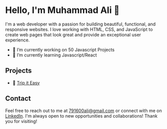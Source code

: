 <h1>Hello, I'm Muhammad Ali 👋</h1>

I'm a web developer with a passion for building beautiful, functional, and responsive websites. I love working with HTML, CSS, and JavaScript to create web pages that look great and provide an exceptional user experience.

- 🔭 I’m currently working on 50 Javascript Projects
- 🌱 I’m currently learning Javascript/React

<h2>Projects</h2>

- 📍 [Trip it Easy](https://tripiteasy.herokuapp.com/)

<h2>Contact</h2>

Feel free to reach out to me at 791600ali@gmail.com or connect with me on [LinkedIn](https://www.linkedin.com/in/mo-ar). I'm always open to new opportunities and collaborations!
Thank you for visiting!
